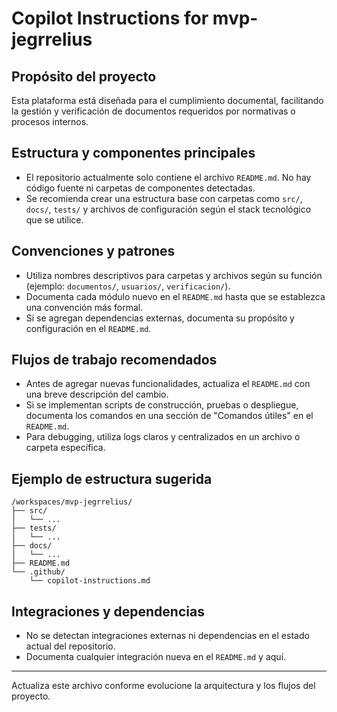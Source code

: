 # Copilot Instructions for mvp-jegrrelius

## Propósito del proyecto
Esta plataforma está diseñada para el cumplimiento documental, facilitando la gestión y verificación de documentos requeridos por normativas o procesos internos.

## Estructura y componentes principales
- El repositorio actualmente solo contiene el archivo `README.md`. No hay código fuente ni carpetas de componentes detectadas.
- Se recomienda crear una estructura base con carpetas como `src/`, `docs/`, `tests/` y archivos de configuración según el stack tecnológico que se utilice.

## Convenciones y patrones
- Utiliza nombres descriptivos para carpetas y archivos según su función (ejemplo: `documentos/`, `usuarios/`, `verificacion/`).
- Documenta cada módulo nuevo en el `README.md` hasta que se establezca una convención más formal.
- Si se agregan dependencias externas, documenta su propósito y configuración en el `README.md`.

## Flujos de trabajo recomendados
- Antes de agregar nuevas funcionalidades, actualiza el `README.md` con una breve descripción del cambio.
- Si se implementan scripts de construcción, pruebas o despliegue, documenta los comandos en una sección de "Comandos útiles" en el `README.md`.
- Para debugging, utiliza logs claros y centralizados en un archivo o carpeta específica.

## Ejemplo de estructura sugerida
```
/workspaces/mvp-jegrrelius/
├── src/
│   └── ...
├── tests/
│   └── ...
├── docs/
│   └── ...
├── README.md
└── .github/
    └── copilot-instructions.md
```

## Integraciones y dependencias
- No se detectan integraciones externas ni dependencias en el estado actual del repositorio.
- Documenta cualquier integración nueva en el `README.md` y aquí.

---
Actualiza este archivo conforme evolucione la arquitectura y los flujos del proyecto.